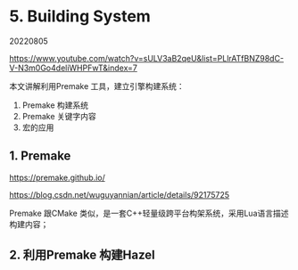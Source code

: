 # 5. Building System

20220805

https://www.youtube.com/watch?v=sULV3aB2qeU&list=PLlrATfBNZ98dC-V-N3m0Go4deliWHPFwT&index=7



本文讲解利用Premake 工具，建立引擎构建系统：

1. Premake 构建系统
2. Premake 关键字内容
2. 宏的应用

## 1. Premake

https://premake.github.io/

https://blog.csdn.net/wuguyannian/article/details/92175725

Premake 跟CMake 类似，是一套C++轻量级跨平台构架系统，采用Lua语言描述构建内容；



## 2. 利用Premake 构建Hazel





